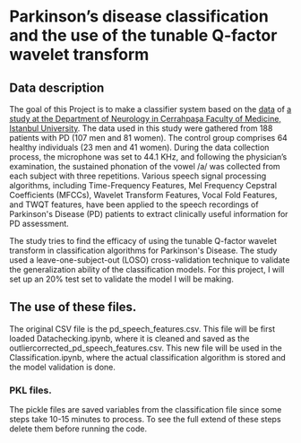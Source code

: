 # Parkinson’s disease classification and the use of the tunable Q-factor wavelet transform
## Data description
The goal of this Project is to make a classifier system based on the [data](https://archive.ics.uci.edu/dataset/470/parkinson+s+disease+classification) of [a study at the Department of Neurology in Cerrahpaşa Faculty of Medicine, Istanbul University](https://doi.org/10.1016/j.asoc.2018.10.022). The data used in this study were gathered from 188 patients with PD (107 men and 81 women). The control group comprises 64 healthy individuals (23 men and 41 women). During the data collection process, the microphone was set to 44.1 KHz, and following the physician’s examination, the sustained phonation of the vowel /a/ was collected from each subject with three repetitions. Various speech signal processing algorithms, including Time-Frequency Features, Mel Frequency Cepstral Coefficients (MFCCs), Wavelet Transform Features, Vocal Fold Features, and TWQT features, have been applied to the speech recordings of Parkinson's Disease (PD) patients to extract clinically useful information for PD assessment.

The study tries to find the efficacy of using the tunable Q-factor wavelet transform in classification algorithms for Parkinson's Disease. The study used a leave-one-subject-out (LOSO) cross-validation technique to validate the generalization ability of the classification models. For this project, I will set up an 20% test set to validate the model I will be making.

## The use of these files.
The original CSV file is the pd_speech_features.csv. This file will be first loaded Datachecking.ipynb, where it is cleaned and saved as the outliercorrected_pd_speech_features.csv. This new file will be used in the Classification.ipynb, where the actual classification algorithm is stored and the model validation is done.

### PKL files.
The pickle files are saved variables from the classification file since some steps take 10-15 minutes to process. To see the full extend of these steps delete them before running the code.

